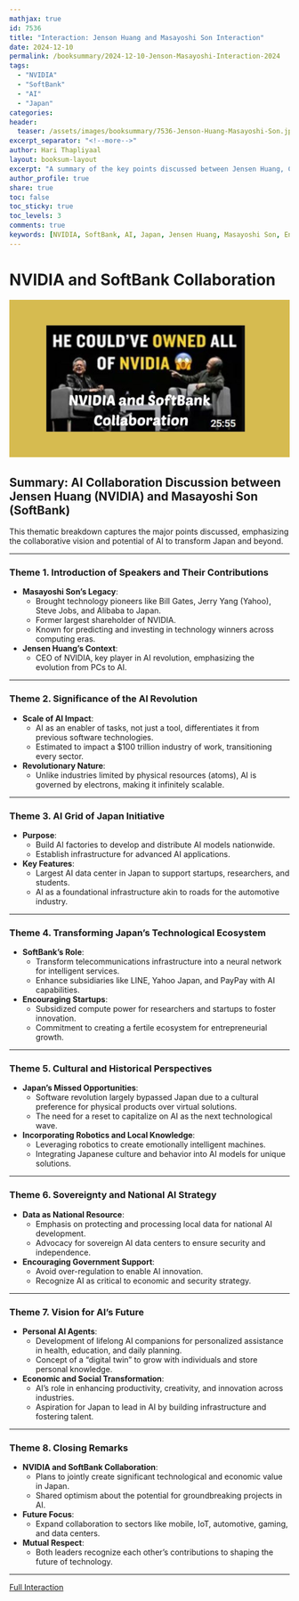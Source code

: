 ```yaml
---
mathjax: true
id: 7536
title: "Interaction: Jenson Huang and Masayoshi Son Interaction"
date: 2024-12-10
permalink: /booksummary/2024-12-10-Jenson-Masayoshi-Interaction-2024
tags:
  - "NVIDIA"
  - "SoftBank"
  - "AI"
  - "Japan"
categories:
header:
  teaser: /assets/images/booksummary/7536-Jenson-Huang-Masayoshi-Son.jpg
excerpt_separator: "<!--more-->"
author: Hari Thapliyaal
layout: booksum-layout
excerpt: "A summary of the key points discussed between Jensen Huang, CEO of NVIDIA, and Masayoshi Son, CEO of SoftBank, regarding their collaboration on AI technology and the future of AI in Japan. "
author_profile: true
share: true
toc: false
toc_sticky: true
toc_levels: 3
comments: true
keywords: [NVIDIA, SoftBank, AI, Japan, Jensen Huang, Masayoshi Son, Entrepreneur, Innovator, Business Leader]
---
```


# NVIDIA and SoftBank Collaboration

![Jenson Huang and Masayoshi Son Interaction](/assets/images/booksummary/7536-Jenson-Huang-Masayoshi-Son.jpg)

## Summary: AI Collaboration Discussion between Jensen Huang (NVIDIA) and Masayoshi Son (SoftBank)

This thematic breakdown captures the major points discussed, emphasizing the collaborative vision and potential of AI to transform Japan and beyond.

---

### **Theme 1. Introduction of Speakers and Their Contributions**
- **Masayoshi Son’s Legacy**:
  - Brought technology pioneers like Bill Gates, Jerry Yang (Yahoo), Steve Jobs, and Alibaba to Japan.
  - Former largest shareholder of NVIDIA.
  - Known for predicting and investing in technology winners across computing eras.
- **Jensen Huang’s Context**:
  - CEO of NVIDIA, key player in AI revolution, emphasizing the evolution from PCs to AI.

---

### **Theme 2. Significance of the AI Revolution**
- **Scale of AI Impact**:
  - AI as an enabler of tasks, not just a tool, differentiates it from previous software technologies.
  - Estimated to impact a $100 trillion industry of work, transitioning every sector.
- **Revolutionary Nature**:
  - Unlike industries limited by physical resources (atoms), AI is governed by electrons, making it infinitely scalable.

---

### **Theme 3. AI Grid of Japan Initiative**
- **Purpose**:
  - Build AI factories to develop and distribute AI models nationwide.
  - Establish infrastructure for advanced AI applications.
- **Key Features**:
  - Largest AI data center in Japan to support startups, researchers, and students.
  - AI as a foundational infrastructure akin to roads for the automotive industry.

---

### **Theme 4. Transforming Japan’s Technological Ecosystem**
- **SoftBank’s Role**:
  - Transform telecommunications infrastructure into a neural network for intelligent services.
  - Enhance subsidiaries like LINE, Yahoo Japan, and PayPay with AI capabilities.
- **Encouraging Startups**:
  - Subsidized compute power for researchers and startups to foster innovation.
  - Commitment to creating a fertile ecosystem for entrepreneurial growth.

---

### **Theme 5. Cultural and Historical Perspectives**
- **Japan’s Missed Opportunities**:
  - Software revolution largely bypassed Japan due to a cultural preference for physical products over virtual solutions.
  - The need for a reset to capitalize on AI as the next technological wave.
- **Incorporating Robotics and Local Knowledge**:
  - Leveraging robotics to create emotionally intelligent machines.
  - Integrating Japanese culture and behavior into AI models for unique solutions.

---

### **Theme 6. Sovereignty and National AI Strategy**
- **Data as National Resource**:
  - Emphasis on protecting and processing local data for national AI development.
  - Advocacy for sovereign AI data centers to ensure security and independence.
- **Encouraging Government Support**:
  - Avoid over-regulation to enable AI innovation.
  - Recognize AI as critical to economic and security strategy.

---

### **Theme 7. Vision for AI’s Future**
- **Personal AI Agents**:
  - Development of lifelong AI companions for personalized assistance in health, education, and daily planning.
  - Concept of a “digital twin” to grow with individuals and store personal knowledge.
- **Economic and Social Transformation**:
  - AI’s role in enhancing productivity, creativity, and innovation across industries.
  - Aspiration for Japan to lead in AI by building infrastructure and fostering talent.

---

### **Theme 8. Closing Remarks**
- **NVIDIA and SoftBank Collaboration**:
  - Plans to jointly create significant technological and economic value in Japan.
  - Shared optimism about the potential for groundbreaking projects in AI.
- **Future Focus**:
  - Expand collaboration to sectors like mobile, IoT, automotive, gaming, and data centers.
- **Mutual Respect**:
  - Both leaders recognize each other’s contributions to shaping the future of technology.

---



[Full Interaction](https://www.youtube.com/watch?v=HCSge0jKQME)
